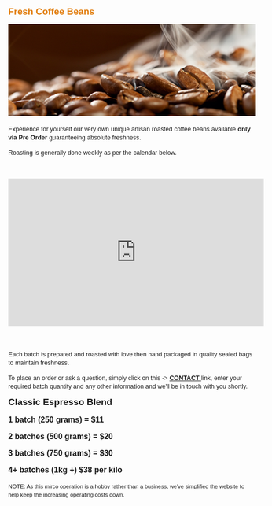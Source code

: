 <!-- shop -->
<strong><span style="font-size: 14pt; color: #E17C0B; font-family: Verdana, sans-serif;">Fresh Coffee Beans </span></strong>
<p><a href="index.php?option=com_content&amp;view=article&amp;id=9:roasted-coffee&amp;catid=10:products&amp;Itemid=116"><img src="images/espresso-club1.png" alt="" width="504" height="187" /></a></p>
<p><span style="font-family: Verdana, sans-serif; font-size: 9.5pt;">Experience for yourself our very own unique artisan roasted coffee beans available <strong>only via Pre Order</strong> guaranteeing absolute freshness.</span></p>
<p><span style="font-family: Verdana, sans-serif; font-size: 9.5pt;"><span style="font-family: Verdana, sans-serif;">Roasting is generally done weekly as per the calendar below.</span></span></p>
<p>&nbsp;</p>
<iframe src="https://www.google.com/calendar/embed?title=Roasting%20Days&amp;showTabs=0&amp;showCalendars=0&amp;showTz=0&amp;height=300&amp;wkst=1&amp;bgcolor=%23ffffff&amp;src=q63p9ni7fkgvamnnoq9ulao3p8%40group.calendar.google.com&amp;color=%232952A3&amp;ctz=Australia%2FSydney" style=" border-width:0 " width="520" height="300" frameborder="0" scrolling="no"></iframe>
<p>&nbsp;</p>
<p><span style="font-size: 9.5pt; font-family: Verdana, sans-serif;">Each batch is prepared and roasted with love then hand packaged in quality sealed bags to maintain freshness</span>.&nbsp;</p>
<p><span style="font-size: 9.5pt; font-family: Verdana, sans-serif;">To place an order or ask a question, simply click on this -> <a style="font-weight:bold" href="mailto:fiorello.galluzzo@gmail.com?subject=Coffee%20Order"> CONTACT </a> link, enter your required batch quantity and any other information and we'll be in touch with you shortly.</span></p>
<p><strong><span style="font-size: 14pt; font-family: Verdana, sans-serif;">Classic Espresso Blend </span></strong></p>
<p><strong style="font-size: 12pt;"><span style="font-family: Verdana, sans-serif;">1 batch (250 grams) = $11</span></strong></p>
<p><strong style="font-size: 12pt;"><span style="font-family: Verdana, sans-serif;">2 batches (500 grams) = $20</span></strong></p>
<p><strong style="font-size: 12pt;"><span style="font-family: Verdana, sans-serif;">3 batches (750 grams) = $30</span></strong></p>
<p><span style="font-size: 12pt;"><strong><span style="font-family: Verdana, sans-serif;">4+ batches (1kg +) $38 per kilo</span></strong></span></p>
<div><span style="font-family: Verdana, sans-serif; font-size: 8.5pt;"><span style="font-family: Verdana, sans-serif;"></span></span><span style="font-family: Verdana, sans-serif; font-size: 8.5pt;"><span>NOTE: As this mirco operation is a hobby rather than a business, we've simplified the website to help keep the increasing operating costs down.</span></span></div>
<p>&nbsp;</p>


